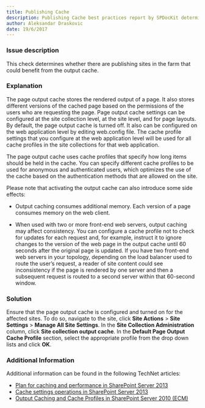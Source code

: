 ```yaml
---
title: Publishing Cache
description: Publishing Cache best practices report by SPDocKit determines whether there are publishing sites in the farm that could benefit from the output cache.
author: Aleksandar Draskovic
date: 19/6/2017
---
```

### Issue description
This check determines whether there are publishing sites in the farm that could benefit from the output cache.

### Explanation
The page output cache stores the rendered output of a page. It also stores different versions of the cached page based on the permissions of the users who are requesting the page. Page output cache settings can be configured at the site collection level, at the site level, and for page layouts. By default, the page output cache is turned off. It also can be configured on the web application level by editing web.config file. The cache profile settings that you configure at the web application level will be used for all cache profiles in the site collections for that web application.

The page output cache uses cache profiles that specify how long items should be held in the cache. You can specify different cache profiles to be used for anonymous and authenticated users, which optimizes the use of the cache based on the authentication methods that are allowed on the site.

Please note that activating the output cache can also introduce some side effects:
* Output caching consumes additional memory. Each version of a page consumes memory on the web client.

* When used with two or more front-end web servers, output caching may affect consistency. You can configure a cache profile not to check for updates for each request and, for example, instruct it to ignore changes to the version of the web page in the output cache until 60 seconds after the original page is updated. If you have two front-end web servers in your topology, depending on the load balancer used to route the user’s request, a reader of site content could see inconsistency if the page is rendered by one server and then a subsequent request is routed to a second server within that 60-second window.

### Solution
Ensure that the page output cache is configured and turned on for the affected sites. To do so, navigate to the site, click **Site Actions** > **Site Settings** > **Manage All Site Settings**. In the **Site Collection Administration** column, click **Site collection output cache**. In the **Default Page Output Cache Profile** section, select the appropriate profile from the drop down lists and click **OK**.

### Additional Information
Additional information can be found in the following TechNet articles:
* [Plan for caching and performance in SharePoint Server 2013](https://technet.microsoft.com/en-us/library/ee424404.aspx)
* [Cache settings operations in SharePoint Server 2013](https://technet.microsoft.com/en-us/library/cc261797.aspx)
* <a href="https://msdn.microsoft.com/en-us/library/office/aa661294(v=office.14).aspx">Output Caching and Cache Profiles in SharePoint Server 2010 (ECM)</a>